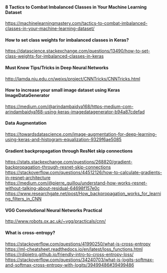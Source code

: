 #### 8 Tactics to Combat Imbalanced Classes in Your Machine Learning Dataset
https://machinelearningmastery.com/tactics-to-combat-imbalanced-classes-in-your-machine-learning-dataset/ <br>

#### How to set class weights for imbalanced classes in Keras?
https://datascience.stackexchange.com/questions/13490/how-to-set-class-weights-for-imbalanced-classes-in-keras<br>

#### Must Know Tips/Tricks in Deep Neural Networks
http://lamda.nju.edu.cn/weixs/project/CNNTricks/CNNTricks.html <br>


#### How to increase your small image dataset using Keras ImageDataGenerator
https://medium.com/@arindambaidya168/https-medium-com-arindambaidya168-using-keras-imagedatagenerator-b94a87cdefad <br>

#### Data Augmentation
https://towardsdatascience.com/image-augmentation-for-deep-learning-using-keras-and-histogram-equalization-9329f6ae5085 <br>

#### Gradient backpropagation through ResNet skip connections
https://stats.stackexchange.com/questions/268820/gradient-backpropagation-through-resnet-skip-connections <br>
https://stackoverflow.com/questions/44512126/how-to-calculate-gradients-in-resnet-architecture <br>
https://medium.com/@pierre_guillou/understand-how-works-resnet-without-talking-about-residual-64698f157e0c <br>
https://www.researchgate.net/post/How_backpropagation_works_for_learning_filters_in_CNN <br>

#### VGG Convolutional Neural Networks Practical
http://www.robots.ox.ac.uk/~vgg/practicals/cnn/ <br>

#### What is cross-entropy?
https://stackoverflow.com/questions/41990250/what-is-cross-entropy <br>
https://ml-cheatsheet.readthedocs.io/en/latest/loss_functions.html <br>
https://rdipietro.github.io/friendly-intro-to-cross-entropy-loss/ <br>
https://stackoverflow.com/questions/34240703/what-is-logits-softmax-and-softmax-cross-entropy-with-logits/39499486#39499486 <br>
